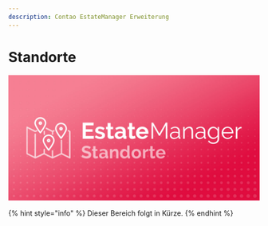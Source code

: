 ```yaml
---
description: Contao EstateManager Erweiterung
---
```


# Standorte

![](../../.gitbook/assets/produktbild_standorte_github.jpg)

{% hint style="info" %}
Dieser Bereich folgt in Kürze.
{% endhint %}

